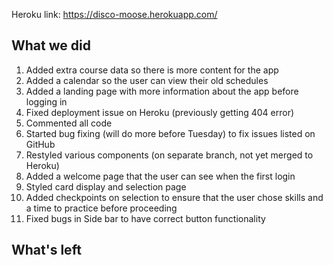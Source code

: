 Heroku link: https://disco-moose.herokuapp.com/

## What we did
1. Added extra course data so there is more content for the app
2. Added a calendar so the user can view their old schedules
3. Added a landing page with more information about the app before logging in
4. Fixed deployment issue on Heroku (previously getting 404 error)
5. Commented all code
6. Started bug fixing (will do more before Tuesday) to fix issues listed on GitHub
7. Restyled various components (on separate branch, not yet merged to Heroku)
8. Added a welcome page that the user can see when the first login
9. Styled card display and selection page
10. Added checkpoints on selection to ensure that the user chose skills and a time to practice before proceeding
11. Fixed bugs in Side bar to have correct button functionality

## What's left
